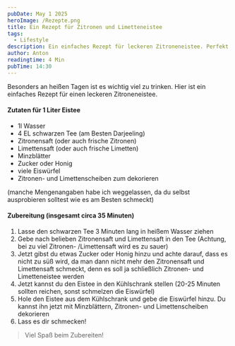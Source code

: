 ```yaml
---
pubDate: May 1 2025
heroImage: /Rezepte.png
title: Ein Rezept für Zitronen und Limetteneistee
tags:
  - Lifestyle
description: Ein einfaches Rezept für leckeren Zitroneneistee. Perfekt für heiße Sommertage!
author: Anton
readingtime: 4 Min
pubTime: 14:30
---
```


Besonders an heißen Tagen ist es wichtig viel zu trinken. Hier ist ein einfaches Rezept für einen leckeren Zitroneneistee.

#### Zutaten für 1 Liter Eistee

- 1l Wasser
- 4 EL schwarzen Tee (am Besten Darjeeling)
- Zitronensaft (oder auch frische Zitronen)
- Limettensaft (oder auch frische Limetten)
- Minzblätter
- Zucker oder Honig
- viele Eiswürfel
- Zitronen- und Limettenscheiben zum dekorieren

(manche Mengenangaben habe ich weggelassen, da du selbst ausprobieren solltest wie es am Besten schmeckt)

#### Zubereitung (insgesamt circa 35 Minuten)

1. Lasse den schwarzen Tee 3 Minuten lang in heißem Wasser ziehen
2. Gebe nach belieben Zitronensaft und Limettensaft in den Tee (Achtung, bei zu viel Zitronen- /Limettensaft wird es zu sauer)
3. Jetzt gibst du etwas Zucker oder Honig hinzu und achte darauf, dass es nicht zu süß wird, da man dann nicht mehr den Zitronensaft und Limettensaft schmeckt, denn es soll ja schließlich Zitronen- und Limetteneistee werden
4. Jetzt kannst du den Eistee in den Kühlschrank stellen (20-25 Minuten sollten reichen, sonst schmelzen die Eiswürfel)
5. Hole den Eistee aus dem Kühlschrank und gebe die Eiswürfel hinzu. Du kannst ihn jetzt mit Minzblättern, Zitronen- und Limettenscheiben dekorieren
6. Lass es dir schmecken!

> Viel Spaß beim Zubereiten!
